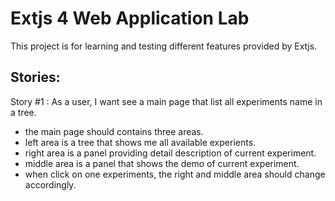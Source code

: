 Extjs 4 Web Application Lab
============

This project is for learning and testing different features provided by Extjs.

Stories:
-----------
Story #1 : As a user, I want see a main page that list all experiments name in a tree.
- the main page should contains three areas. 
- left area is a tree that shows me all available experients.
- right area is a panel providing detail description of current experiment.
- middle area is a panel that shows the demo of current experiment.
- when click on one experiments, the right and middle area should change accordingly.